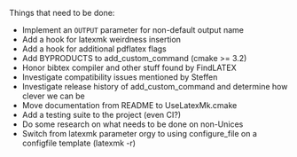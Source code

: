 Things that need to be done:
* Implement an `OUTPUT` parameter for non-default output name
* Add a hook for latexmk weirdness insertion
* Add a hook for additional pdflatex flags
* Add BYPRODUCTS to add_custom_command (cmake >= 3.2)
* Honor bibtex compiler and other stuff found by FindLATEX
* Investigate compatibility issues mentioned by Steffen
* Investigate release history of add_custom_command and determine how clever we can be
* Move documentation from README to UseLatexMk.cmake
* Add a testing suite to the project (even CI?)
* Do some research on what needs to be done on non-Unices
* Switch from latexmk parameter orgy to using configure_file on a configfile template (latexmk -r)
